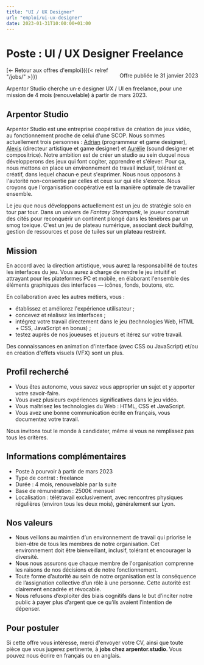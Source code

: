 ```yaml
---
title: "UI / UX Designer"
url: "emploi/ui-ux-designer"
date: 2023-01-31T10:00:00+01:00
---
```


# Poste : UI / UX Designer Freelance

<p style="float: right;">Offre publiée le 31 janvier 2023</p>

[← Retour aux offres d'emploi]({{< relref "/jobs/" >}})

<section>
Arpentor Studio cherche un⋅e designer UX / UI en freelance, pour une mission de 4 mois (renouvelable) à partir de mars 2023.
</section>
<section>

## Arpentor Studio

Arpentor Studio est une entreprise coopérative de création de jeux vidéo, au fonctionnement proche de celui d'une SCOP. Nous sommes actuellement trois personnes : [Adrian](http://adrian.gaudebert.fr/) (programmeur et game designer), [Alexis](https://www.artstation.com/akaroff) (directeur artistique et game designer) et [Aurélie](http://aureliemoiroud.com) (sound designer et compositrice). Notre ambition est de créer un studio au sein duquel nous développerons des jeux qui font cogiter, apprendre et s'élever. Pour ça, nous mettons en place un environnement de travail inclusif, tolérant et créatif, dans lequel chacun⋅e peut s'exprimer. Nous nous opposons à l'autorité non-consentie par celles et ceux sur qui elle s'exerce. Nous croyons que l'organisation coopérative est la manière optimale de travailler ensemble.

Le jeu que nous développons actuellement est un jeu de stratégie solo en tour par tour. Dans un univers de *Fantasy Steampunk*, le joueur construit des cités pour reconquérir un continent plongé dans les ténèbres par un smog toxique. C'est un jeu de plateau numérique, associant *deck building*, gestion de ressources et pose de tuiles sur un plateau restreint.

</section>
<section>

## Mission

En accord avec la direction artistique, vous aurez la responsabilité de toutes les interfaces du jeu. Vous aurez à charge de rendre le jeu intuitif et attrayant pour les plateformes PC et mobile, en élaborant l'ensemble des éléments graphiques des interfaces — icônes, fonds, boutons, etc.

En collaboration avec les autres métiers, vous :

- établissez et améliorez l'expérience utilisateur ;
- concevez et réalisez les interfaces ;
- intégrez votre travail directement dans le jeu (technologies Web, HTML + CSS, JavaScript en bonus) ;
- testez auprès de nos joueuses et joueurs et itérez sur votre travail.

Des connaissances en animation d'interface (avec CSS ou JavaScript) et/ou en création d'effets visuels (VFX) sont un plus.

</section>
<section>

## Profil recherché

- Vous êtes autonome, vous savez vous approprier un sujet et y apporter votre savoir-faire.
- Vous avez plusieurs expériences significatives dans le jeu vidéo.
- Vous maîtrisez les technologies du Web : HTML, CSS et JavaScript.
- Vous avez une bonne communication écrite en français, vous documentez votre travail.

Nous invitons tout le monde à candidater, même si vous ne remplissez pas tous les critères.

</section>
<section>

## Informations complémentaires

- Poste à pourvoir à partir de mars 2023
- Type de contrat : freelance
- Durée : 4 mois, renouvelable par la suite
- Base de rémunération : 2500€ mensuel
- Localisation : télétravail exclusivement, avec rencontres physiques régulières (environ tous les deux mois), généralement sur Lyon.

</section>
<section>

## Nos valeurs

- Nous veillons au maintien d’un environnement de travail qui priorise le bien-être de tous les membres de notre organisation. Cet environnement doit être bienveillant, inclusif, tolérant et encourager la diversité.
- Nous nous assurons que chaque membre de l'organisation comprenne les raisons de nos décisions et de notre fonctionnement.
- Toute forme d’autorité au sein de notre organisation est la conséquence de l’assignation collective d’un rôle à une personne. Cette autorité est clairement encadrée et révocable.
- Nous refusons d’exploiter des biais cognitifs dans le but d’inciter notre public à payer plus d’argent que ce qu’ils avaient l’intention de dépenser.

</section>
<section>

## Pour postuler

Si cette offre vous intéresse, merci d'envoyer votre CV, ainsi que toute pièce que vous jugerez pertinente, à **jobs chez arpentor.studio**. Vous pouvez nous écrire en français ou en anglais.
</section>
